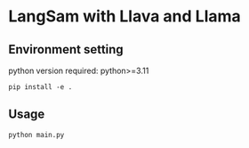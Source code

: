 # LangSam with Llava and Llama
## Environment setting
python version required: python>=3.11
```
pip install -e .
```
## Usage
```
python main.py
```
